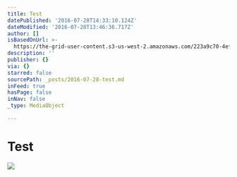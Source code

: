 ```yaml
---
title: Test
datePublished: '2016-07-28T14:33:10.124Z'
dateModified: '2016-07-28T13:46:36.717Z'
author: []
isBasedOnUrl: >-
  https://the-grid-user-content.s3-us-west-2.amazonaws.com/223a9c70-4ef3-47c2-9b5b-1387b8a3caa1.jpg
description: ''
publisher: {}
via: {}
starred: false
sourcePath: _posts/2016-07-28-test.md
inFeed: true
hasPage: false
inNav: false
_type: MediaObject

---
```

# Test
![](https://the-grid-user-content.s3-us-west-2.amazonaws.com/223a9c70-4ef3-47c2-9b5b-1387b8a3caa1.jpg)